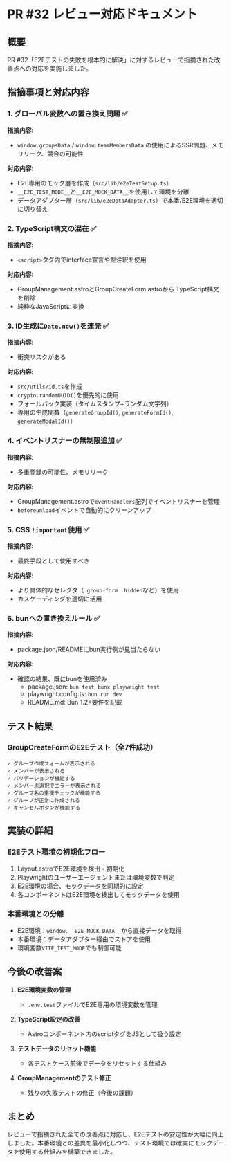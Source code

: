 # PR #32 レビュー対応ドキュメント

## 概要
PR #32「E2Eテストの失敗を根本的に解決」に対するレビューで指摘された改善点への対応を実施しました。

## 指摘事項と対応内容

### 1. グローバル変数への置き換え問題 ✅
**指摘内容:**
- `window.groupsData` / `window.teamMembersData` の使用によるSSR問題、メモリリーク、競合の可能性

**対応内容:**
- E2E専用のモック層を作成（`src/lib/e2eTestSetup.ts`）
- `__E2E_TEST_MODE__`と`__E2E_MOCK_DATA__`を使用して環境を分離
- データアダプター層（`src/lib/e2eDataAdapter.ts`）で本番/E2E環境を適切に切り替え

### 2. TypeScript構文の混在 ✅
**指摘内容:**
- `<script>`タグ内でinterface宣言や型注釈を使用

**対応内容:**
- GroupManagement.astroとGroupCreateForm.astroから TypeScript構文を削除
- 純粋なJavaScriptに変換

### 3. ID生成に`Date.now()`を連発 ✅
**指摘内容:**
- 衝突リスクがある

**対応内容:**
- `src/utils/id.ts`を作成
- `crypto.randomUUID()`を優先的に使用
- フォールバック実装（タイムスタンプ+ランダム文字列）
- 専用の生成関数（`generateGroupId()`, `generateFormId()`, `generateModalId()`）

### 4. イベントリスナーの無制限追加 ✅
**指摘内容:**
- 多重登録の可能性、メモリリーク

**対応内容:**
- GroupManagement.astroで`eventHandlers`配列でイベントリスナーを管理
- `beforeunload`イベントで自動的にクリーンアップ

### 5. CSS `!important`使用 ✅
**指摘内容:**
- 最終手段として使用すべき

**対応内容:**
- より具体的なセレクタ（`.group-form .hidden`など）を使用
- カスケーディングを適切に活用

### 6. bunへの置き換えルール ✅
**指摘内容:**
- package.json/READMEにbun実行例が見当たらない

**対応内容:**
- 確認の結果、既にbunを使用済み
  - package.json: `bun test`, `bunx playwright test`
  - playwright.config.ts: `bun run dev`
  - README.md: Bun 1.2+要件を記載

## テスト結果

### GroupCreateFormのE2Eテスト（全7件成功）
```
✓ グループ作成フォームが表示される
✓ メンバーが表示される
✓ バリデーションが機能する
✓ メンバー未選択でエラーが表示される
✓ グループ名の重複チェックが機能する
✓ グループが正常に作成される
✓ キャンセルボタンが機能する
```

## 実装の詳細

### E2Eテスト環境の初期化フロー
1. Layout.astroでE2E環境を検出・初期化
2. Playwrightのユーザーエージェントまたは環境変数で判定
3. E2E環境の場合、モックデータを同期的に設定
4. 各コンポーネントはE2E環境を検出してモックデータを使用

### 本番環境との分離
- E2E環境：`window.__E2E_MOCK_DATA__`から直接データを取得
- 本番環境：データアダプター経由でストアを使用
- 環境変数`VITE_TEST_MODE`でも制御可能

## 今後の改善案

1. **E2E環境変数の管理**
   - `.env.test`ファイルでE2E専用の環境変数を管理

2. **TypeScript設定の改善**
   - Astroコンポーネント内のscriptタグをJSとして扱う設定

3. **テストデータのリセット機能**
   - 各テストケース前後でデータをリセットする仕組み

4. **GroupManagementのテスト修正**
   - 残りの失敗テストの修正（今後の課題）

## まとめ
レビューで指摘された全ての改善点に対応し、E2Eテストの安定性が大幅に向上しました。本番環境との差異を最小化しつつ、テスト環境では確実にモックデータを使用する仕組みを構築できました。 